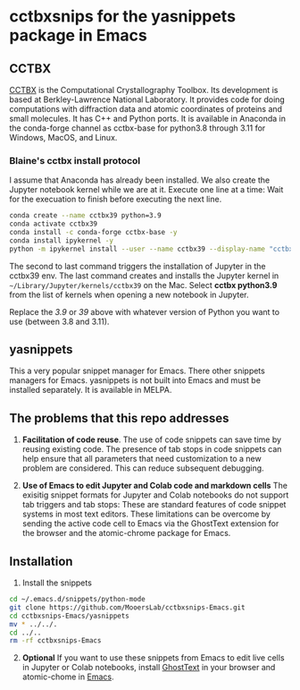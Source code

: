 # cctbxsnips for the yasnippets package in Emacs

## CCTBX

[CCTBX](https://github.com/cctbx/cctbx_project) is the Computational Crystallography Toolbox. 
Its development is based at Berkley-Lawrence National Laboratory.
It provides code for doing computations with diffraction data and atomic coordinates of proteins and small molecules.
It has C++ and Python ports.
It is available in Anaconda in the conda-forge channel as cctbx-base for python3.8 through 3.11 for Windows, MacOS, and Linux.

### Blaine's cctbx install protocol

I assume that Anaconda has already been installed. We also create the Jupyter notebook kernel while we are at it. Execute one line at a time: Wait for the execuation to finish before executing the next line.

```bash
conda create --name cctbx39 python=3.9
conda activate cctbx39
conda install -c conda-forge cctbx-base -y
conda install ipykernel -y
python -m ipykernel install --user --name cctbx39 --display-name "cctbx python3.9"
```

The second to last command triggers the installation of Jupyter in the cctbx39 env.
The last command creates and installs the Jupyter kernel in `~/Library/Jupyter/kernels/cctbx39` on the Mac.
Select **cctbx python3.9** from the list of kernels when opening a new notebook in Jupyter.

Replace the *3.9* or *39* above with whatever version of Python you want to use (between 3.8 and 3.11).

## yasnippets

This a very popular snippet manager for Emacs.
There other snippets managers for Emacs.
yasnippets is not built into Emacs and must be installed separately.
It is available in MELPA.


## The problems that this repo addresses

1. **Facilitation of code reuse**. The use of code snippets can save time by reusing existing code. The presence of tab stops in code snippets can help ensure that all parameters that need customization to a new problem are considered. This can reduce subsequent debugging.

2. **Use of Emacs to edit Jupyter and Colab code and markdown cells** The exisitig snippet formats for Jupyter and Colab notebooks do not support tab triggers and tab stops: These are standard features of code snippet systems in most text editors. These limitations can be overcome by sending the active code cell to Emacs via the GhostText extension for the browser and the atomic-chrome package for Emacs.

## Installation

1. Install the snippets

```bash
cd ~/.emacs.d/snippets/python-mode
git clone https://github.com/MooersLab/cctbxsnips-Emacs.git
cd cctbxsnips-Emacs/yasnippets
mv * ../../.
cd ../..
rm -rf cctbxsnips-Emacs
```

2. **Optional** If you want to use these snippets from Emacs to edit live cells in Jupyter or Colab notebooks, install [GhostText](https://ghosttext.fregante.com/) in your browser and atomic-chome in [Emacs](https://github.com/alpha22jp/atomic-chrome).
